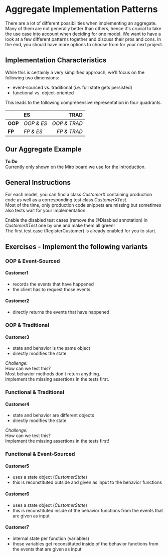 # Aggregate Implementation Patterns
There are a lot of different possibilities when implementing an aggregate. Many of them are not generally better than
others, hence it's crucial to take the use case into account when deciding for one model. We want to have a look at a few
different patterns together and discuss their pros and cons. In the end, you should have more options to choose from for
your next project. 

## Implementation Characteristics
While this is certainly a very simplified approach, we'll focus on the following two dimensions:
* event-sourced vs. traditional (i.e. full state gets persisted)
* functional vs. object-oriented

This leads to the following comprehensive representation in four quadrants.

|         | ES         | TRAD         |
| ------- | :--------- | -----------: |
| **OOP** | *OOP & ES* | *OOP & TRAD* |
| **FP**  | *FP & ES*  | *FP & TRAD*  |

## Our Aggregate Example
**To Do**  
Currently only shown on the Miro board we use for the introduction.

## General Instructions
For each model, you can find a class *CustomerX* containing production code as well as a corresponding test class *CustomerXTest*.  
Most of the time, only production code snippets are missing but sometimes also tests wait for your
implementation.

Enable the disabled test cases (remove the @Disabled annotation) in *CustomerXTest* one by one and make them all green!  
The first test case (RegisterCustomer) is already enabled for you to start.

## Exercises - Implement the following variants

### OOP & Event-Sourced

#### Customer1
* records the events that have happened
* the client has to request those events

#### Customer2
* directly returns the events that have happened

### OOP & Traditional

#### Customer3
* state and behavior is the same object
* directly modifies the state

*Challenge:*  
How can we test this?  
Most behavior methods don't return anything.  
Implement the missing assertions in the tests first.

### Functional & Traditional

#### Customer4
* state and behavior are different objects
* directly modifies the state

*Challenge:*  
How can we test this?  
Implement the missing assertions in the tests first!

### Functional & Event-Sourced

#### Customer5
* uses a state object (*CustomerState*)
* this is reconstituted outside and given as input to the behavior functions

#### Customer6
* uses a state object (*CustomerState*)
* this is reconstituted inside of the behavior functions from the events that are given as input

#### Customer7
* internal state per function (variables)
* those variables get reconstituted inside of the behavior functions from the events that are given as input